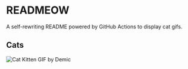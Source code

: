 # READMEOW

A self-rewriting README powered by GitHub Actions to display cat gifs.

## Cats

![Cat Kitten GIF by Demic](https://media4.giphy.com/media/3oriO0OEd9QIDdllqo/200.gif?cid=9acd02day40a6qma2vkhm549nmp4uveev95ky7x3n5vc1e02&ep=v1_gifs_search&rid=200.gif&ct=g)
